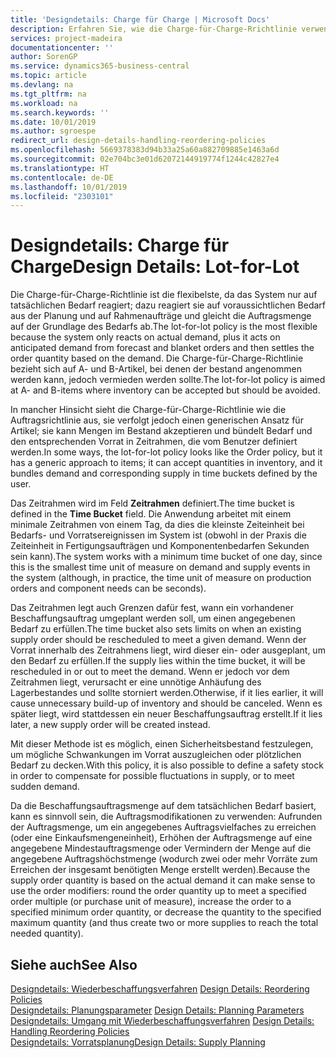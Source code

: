 ```yaml
---
title: 'Designdetails: Charge für Charge | Microsoft Docs'
description: Erfahren Sie, wie die Charge-für-Charge-Rrichtlinie verwendet wird, um die Bestellmenge auf Grundlage von Bedarf abzustimmen.
services: project-madeira
documentationcenter: ''
author: SorenGP
ms.service: dynamics365-business-central
ms.topic: article
ms.devlang: na
ms.tgt_pltfrm: na
ms.workload: na
ms.search.keywords: ''
ms.date: 10/01/2019
ms.author: sgroespe
redirect_url: design-details-handling-reordering-policies
ms.openlocfilehash: 5669378383d94b33a25a60a882709885e1463a6d
ms.sourcegitcommit: 02e704bc3e01d62072144919774f1244c42827e4
ms.translationtype: HT
ms.contentlocale: de-DE
ms.lasthandoff: 10/01/2019
ms.locfileid: "2303101"
---
```

# <a name="design-details-lot-for-lot"></a><span data-ttu-id="cc9db-103">Designdetails: Charge für Charge</span><span class="sxs-lookup"><span data-stu-id="cc9db-103">Design Details: Lot-for-Lot</span></span>
<span data-ttu-id="cc9db-104">Die Charge-für-Charge-Richtlinie ist die flexibelste, da das System nur auf tatsächlichen Bedarf reagiert; dazu reagiert sie auf voraussichtlichen Bedarf aus der Planung und auf Rahmenaufträge und gleicht die Auftragsmenge auf der Grundlage des Bedarfs ab.</span><span class="sxs-lookup"><span data-stu-id="cc9db-104">The lot-for-lot policy is the most flexible because the system only reacts on actual demand, plus it acts on anticipated demand from forecast and blanket orders and then settles the order quantity based on the demand.</span></span> <span data-ttu-id="cc9db-105">Die Charge-für-Charge-Richtlinie bezieht sich auf A- und B-Artikel, bei denen der bestand angenommen werden kann, jedoch vermieden werden sollte.</span><span class="sxs-lookup"><span data-stu-id="cc9db-105">The lot-for-lot policy is aimed at A- and B-items where inventory can be accepted but should be avoided.</span></span>  

<span data-ttu-id="cc9db-106">In mancher Hinsicht sieht die Charge-für-Charge-Richtlinie wie die Auftragsrichtlinie aus, sie verfolgt jedoch einen generischen Ansatz für Artikel; sie kann Mengen im Bestand akzeptieren und bündelt Bedarf und den entsprechenden Vorrat in Zeitrahmen, die vom Benutzer definiert werden.</span><span class="sxs-lookup"><span data-stu-id="cc9db-106">In some ways, the lot-for-lot policy looks like the Order policy, but it has a generic approach to items; it can accept quantities in inventory, and it bundles demand and corresponding supply in time buckets defined by the user.</span></span>  

<span data-ttu-id="cc9db-107">Das Zeitrahmen wird im Feld **Zeitrahmen** definiert.</span><span class="sxs-lookup"><span data-stu-id="cc9db-107">The time bucket is defined in the **Time Bucket** field.</span></span> <span data-ttu-id="cc9db-108">Die Anwendung arbeitet mit einem minimale Zeitrahmen von einem Tag, da dies die kleinste Zeiteinheit bei Bedarfs- und Vorratsereignissen im System ist (obwohl in der Praxis die Zeiteinheit in Fertigungsaufträgen und Komponentenbedarfen Sekunden sein kann).</span><span class="sxs-lookup"><span data-stu-id="cc9db-108">The system works with a minimum time bucket of one day, since this is the smallest time unit of measure on demand and supply events in the system (although, in practice, the time unit of measure on production orders and component needs can be seconds).</span></span>  

<span data-ttu-id="cc9db-109">Das Zeitrahmen legt auch Grenzen dafür fest, wann ein vorhandener Beschaffungsauftrag umgeplant werden soll, um einen angegebenen Bedarf zu erfüllen.</span><span class="sxs-lookup"><span data-stu-id="cc9db-109">The time bucket also sets limits on when an existing supply order should be rescheduled to meet a given demand.</span></span> <span data-ttu-id="cc9db-110">Wenn der Vorrat innerhalb des Zeitrahmens liegt, wird dieser ein- oder ausgeplant, um den Bedarf zu erfüllen.</span><span class="sxs-lookup"><span data-stu-id="cc9db-110">If the supply lies within the time bucket, it will be rescheduled in or out to meet the demand.</span></span> <span data-ttu-id="cc9db-111">Wenn er jedoch vor dem Zeitrahmen liegt, verursacht er eine unnötige Anhäufung des Lagerbestandes und sollte storniert werden.</span><span class="sxs-lookup"><span data-stu-id="cc9db-111">Otherwise, if it lies earlier, it will cause unnecessary build-up of inventory and should be canceled.</span></span> <span data-ttu-id="cc9db-112">Wenn es später liegt, wird stattdessen ein neuer Beschaffungsauftrag erstellt.</span><span class="sxs-lookup"><span data-stu-id="cc9db-112">If it lies later, a new supply order will be created instead.</span></span>  

<span data-ttu-id="cc9db-113">Mit dieser Methode ist es möglich, einen Sicherheitsbestand festzulegen, um mögliche Schwankungen im Vorrat auszugleichen oder plötzlichen Bedarf zu decken.</span><span class="sxs-lookup"><span data-stu-id="cc9db-113">With this policy, it is also possible to define a safety stock in order to compensate for possible fluctuations in supply, or to meet sudden demand.</span></span>  

<span data-ttu-id="cc9db-114">Da die Beschaffungsauftragsmenge auf dem tatsächlichen Bedarf basiert, kann es sinnvoll sein, die Auftragsmodifikationen zu verwenden: Aufrunden der Auftragsmenge, um ein angegebenes Auftragsvielfaches zu erreichen (oder eine Einkaufsmengeneinheit), Erhöhen der Auftragsmenge auf eine angegebene Mindestauftragsmenge oder Vermindern der Menge auf die angegebene Auftragshöchstmenge (wodurch zwei oder mehr Vorräte zum Erreichen der insgesamt benötigten Menge erstellt werden).</span><span class="sxs-lookup"><span data-stu-id="cc9db-114">Because the supply order quantity is based on the actual demand it can make sense to use the order modifiers: round the order quantity up to meet a specified order multiple (or purchase unit of measure), increase the order to a specified minimum order quantity, or decrease the quantity to the specified maximum quantity (and thus create two or more supplies to reach the total needed quantity).</span></span>  

## <a name="see-also"></a><span data-ttu-id="cc9db-115">Siehe auch</span><span class="sxs-lookup"><span data-stu-id="cc9db-115">See Also</span></span>  
<span data-ttu-id="cc9db-116">[Designdetails: Wiederbeschaffungsverfahren](design-details-reordering-policies.md) </span><span class="sxs-lookup"><span data-stu-id="cc9db-116">[Design Details: Reordering Policies](design-details-reordering-policies.md) </span></span>  
<span data-ttu-id="cc9db-117">[Designdetails: Planungsparameter](design-details-planning-parameters.md) </span><span class="sxs-lookup"><span data-stu-id="cc9db-117">[Design Details: Planning Parameters](design-details-planning-parameters.md) </span></span>  
<span data-ttu-id="cc9db-118">[Designdetails: Umgang mit Wiederbeschaffungsverfahren](design-details-handling-reordering-policies.md) </span><span class="sxs-lookup"><span data-stu-id="cc9db-118">[Design Details: Handling Reordering Policies](design-details-handling-reordering-policies.md) </span></span>  
[<span data-ttu-id="cc9db-119">Designdetails: Vorratsplanung</span><span class="sxs-lookup"><span data-stu-id="cc9db-119">Design Details: Supply Planning</span></span>](design-details-supply-planning.md)
